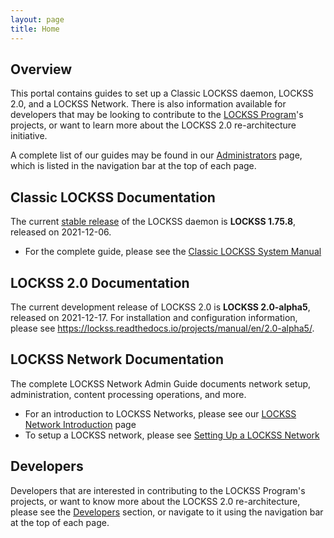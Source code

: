 ```yaml
---
layout: page
title: Home
---
```


## Overview

This portal contains guides to set up a Classic LOCKSS daemon, LOCKSS 2.0, and a LOCKSS Network. There is also information available for developers that may be looking to contribute to the [LOCKSS Program](https://www.lockss.org/)'s projects, or want to learn more about the LOCKSS 2.0 re-architecture initiative.

A complete list of our guides may be found in our [Administrators](administrators/) page, which is listed in the navigation bar at the top of each page.

## Classic LOCKSS Documentation

The current [stable release](administrators/index#stable) of the LOCKSS daemon is **LOCKSS 1.75.8**, released on 2021-12-06.

*   For the complete guide, please see the [Classic LOCKSS System Manual](administrators/classic-lockss/)

## LOCKSS 2.0 Documentation

The current development release of LOCKSS 2.0 is **LOCKSS 2.0-alpha5**, released on 2021-12-17. For installation and configuration information, please see <https://lockss.readthedocs.io/projects/manual/en/2.0-alpha5/>.

## LOCKSS Network Documentation

The complete LOCKSS Network Admin Guide documents network setup, administration, content processing operations, and more.

*   For an introduction to LOCKSS Networks, please see our [LOCKSS Network Introduction](administrators/admin/introduction) page
*   To setup a LOCKSS network, please see [Setting Up a LOCKSS Network](administrators/admin/setting-up/)

## Developers

Developers that are interested in contributing to the LOCKSS Program's projects, or want to know more about the LOCKSS 2.0 re-architecture, please see the [Developers](developers) section, or navigate to it using the navigation bar at the top of each page.
